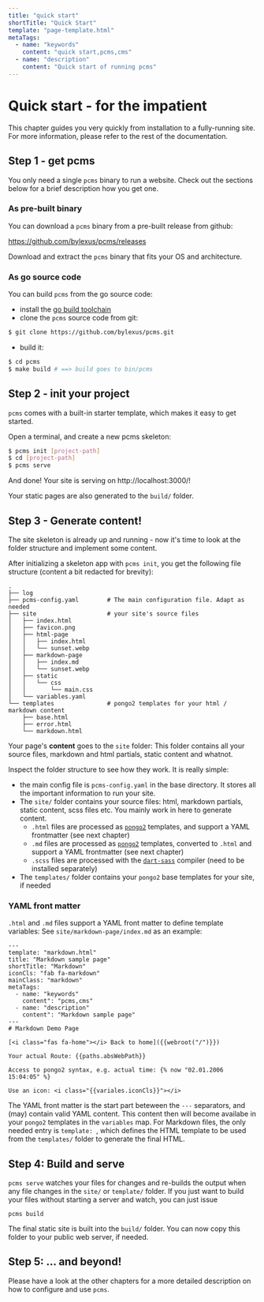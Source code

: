 ```yaml
---
title: "quick start"
shortTitle: "Quick Start"
template: "page-template.html"
metaTags: 
  - name: "keywords"
    content: "quick start,pcms,cms"
  - name: "description"
    content: "Quick start of running pcms"
---
```

# Quick start - for the impatient

This chapter guides you very quickly from installation to a fully-running site. For more information, please refer to the rest of the documentation.

## Step 1 - get pcms

You only need a single `pcms` binary to run a website. Check out the sections below for a brief description how you get one.

### As pre-built binary

You can download a `pcms` binary from a pre-built release from github:

https://github.com/bylexus/pcms/releases

Download and extract the `pcms` binary that fits your OS and architecture.

### As go source code

You can build `pcms` from the go source code:

* install the [go build toolchain](https://go.dev/dl/)
* clone the `pcms` source code from git:

```sh
$ git clone https://github.com/bylexus/pcms.git
```
* build it:

```sh
$ cd pcms
$ make build # ==> build goes to bin/pcms
```

## Step 2 - init your project

`pcms` comes with a built-in starter template, which makes it easy to get started.

Open a terminal, and create a new pcms skeleton:

```sh
$ pcms init [project-path]
$ cd [project-path]
$ pcms serve
```

And done! Your site is serving on http://localhost:3000/!

Your static pages are also generated to the `build/` folder.


## Step 3 - Generate content!

The site skeleton is already up and running - now it's time to look at the folder structure
and implement some content.

After initializing a skeleton app with `pcms init`, you get the following file structure
(content a bit redacted for brevity):

```text
.
├── log
├── pcms-config.yaml        # The main configuration file. Adapt as needed
├── site                    # your site's source files
│   ├── index.html
│   ├── favicon.png
│   ├── html-page
│   │   ├── index.html
│   │   └── sunset.webp
│   ├── markdown-page
│   │   ├── index.md
│   │   └── sunset.webp
│   ├── static
│   │   └── css
│   │       └── main.css
│   └── variables.yaml
└── templates               # pongo2 templates for your html / markdown content
    ├── base.html
    ├── error.html
    └── markdown.html
```

Your page's __content__ goes to the `site` folder: This folder contains all your source files, markdown and html partials,
static content and whatnot.

Inspect the folder structure to see how they work. It is really simple:

* the main config file is `pcms-config.yaml` in the base directory. It stores all the important information to run your site.
* The `site/` folder contains your source files: html, markdown partials, static content, scss files etc. You mainly work in here
  to generate content.
  * `.html` files are processed as [`pongo2`](https://github.com/flosch/pongo2) templates, and support a YAML frontmatter (see next chapter)
  * `.md` files are processed as [`pongo2`](https://github.com/flosch/pongo2) templates, converted to `.html` and support a YAML frontmatter (see next chapter)
  * `.scss` files are processed with the [`dart-sass`](https://sass-lang.com/dart-sass/) compiler (need to be installed separately)
* The `templates/` folder contains your `pongo2` base templates for your site, if needed

### YAML front matter

`.html` and `.md` files support a YAML front matter to define template variables: See `site/markdown-page/index.md` as an example:

```text
---
template: "markdown.html"
title: "Markdown sample page"
shortTitle: "Markdown"
iconCls: "fab fa-markdown"
mainClass: "markdown"
metaTags:
  - name: "keywords"
    content": "pcms,cms"
  - name: "description"
    content": "Markdown sample page"
---
# Markdown Demo Page

[<i class="fas fa-home"></i> Back to home]({{webroot("/")}})

Your actual Route: {{paths.absWebPath}}

Access to pongo2 syntax, e.g. actual time: {% now "02.01.2006 15:04:05" %}

Use an icon: <i class="{{variales.iconCls}}"></i>
```

The YAML front matter is the start part beteween the `---` separators, and (may) contain valid YAML content.
This content then will become availabe in your `pongo2` templates in the `variables` map.
For Markdown files, the only needed entry is `template: `, which defines the HTML template to be used from the `templates/` folder
to generate the final HTML.

## Step 4: Build and serve

`pcms serve` watches your files for changes and re-builds the output when any file changes in the `site/` or `template/` folder.
If you just want to build your files without starting a server and watch, you can just issue 

```
pcms build
```

The final static site is built into the `build/` folder. You can now copy this folder to your public web server, if needed.

## Step 5: ... and beyond!

Please have a look at the other chapters for a more detailed description on how to configure
and use `pcms`.



